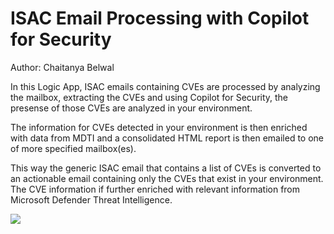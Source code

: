 # ISAC Email Processing with Copilot for Security
Author: Chaitanya Belwal

In this Logic App, ISAC emails containing CVEs are processed by analyzing the mailbox, extracting the CVEs and using Copilot for Security, the presense of those CVEs are analyzed in your environment. 

The information for CVEs detected in your environment is then enriched with data from MDTI and a consolidated HTML report is then emailed to one of more specified mailbox(es).

This way the generic ISAC email that contains a list of CVEs is converted to an actionable email containing only the CVEs that exist in your environment. The CVE information if further enriched with relevant information from Microsoft Defender Threat Intelligence.

<a href="https://portal.azure.com/#create/Microsoft.Template/uri/https%3A%2F%2Fraw.githubusercontent.com%2Fcbelwal%2FCopilot-For-Security%2Fmain%2FLogic%2520Apps%2FISAC-Email-Processing%2Fazuredeploy.json" target="_blank">
<img src="https://aka.ms/deploytoazurebutton"/>
</a>



<br>
